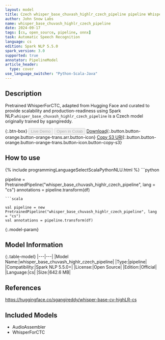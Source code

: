 ```yaml
---
layout: model
title: Czech whisper_base_chuvash_highlr_czech_pipeline pipeline WhisperForCTC from sgangireddy
author: John Snow Labs
name: whisper_base_chuvash_highlr_czech_pipeline
date: 2024-09-17
tags: [cs, open_source, pipeline, onnx]
task: Automatic Speech Recognition
language: cs
edition: Spark NLP 5.5.0
spark_version: 3.0
supported: true
annotator: PipelineModel
article_header:
  type: cover
use_language_switcher: "Python-Scala-Java"
---
```


## Description

Pretrained WhisperForCTC, adapted from Hugging Face and curated to provide scalability and production-readiness using Spark NLP.`whisper_base_chuvash_highlr_czech_pipeline` is a Czech model originally trained by sgangireddy.

{:.btn-box}
<button class="button button-orange" disabled>Live Demo</button>
<button class="button button-orange" disabled>Open in Colab</button>
[Download](https://s3.amazonaws.com/auxdata.johnsnowlabs.com/public/models/whisper_base_chuvash_highlr_czech_pipeline_cs_5.5.0_3.0_1726549292006.zip){:.button.button-orange.button-orange-trans.arr.button-icon}
[Copy S3 URI](s3://auxdata.johnsnowlabs.com/public/models/whisper_base_chuvash_highlr_czech_pipeline_cs_5.5.0_3.0_1726549292006.zip){:.button.button-orange.button-orange-trans.button-icon.button-copy-s3}

## How to use



<div class="tabs-box" markdown="1">
{% include programmingLanguageSelectScalaPythonNLU.html %}
```python

pipeline = PretrainedPipeline("whisper_base_chuvash_highlr_czech_pipeline", lang = "cs")
annotations =  pipeline.transform(df)   

```
```scala

val pipeline = new PretrainedPipeline("whisper_base_chuvash_highlr_czech_pipeline", lang = "cs")
val annotations = pipeline.transform(df)

```
</div>

{:.model-param}
## Model Information

{:.table-model}
|---|---|
|Model Name:|whisper_base_chuvash_highlr_czech_pipeline|
|Type:|pipeline|
|Compatibility:|Spark NLP 5.5.0+|
|License:|Open Source|
|Edition:|Official|
|Language:|cs|
|Size:|642.6 MB|

## References

https://huggingface.co/sgangireddy/whisper-base-cv-highLR-cs

## Included Models

- AudioAssembler
- WhisperForCTC